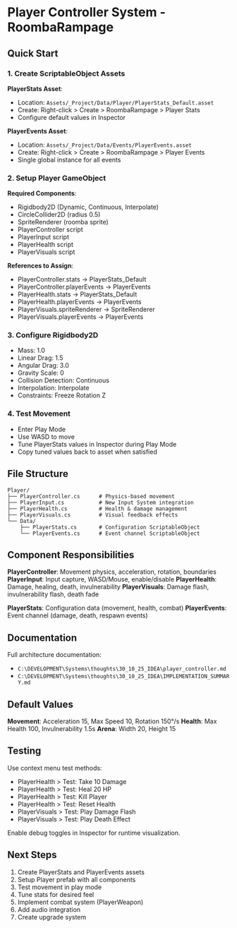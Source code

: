 # Player Controller System - RoombaRampage

## Quick Start

### 1. Create ScriptableObject Assets

**PlayerStats Asset**:
- Location: `Assets/_Project/Data/Player/PlayerStats_Default.asset`
- Create: Right-click > Create > RoombaRampage > Player Stats
- Configure default values in Inspector

**PlayerEvents Asset**:
- Location: `Assets/_Project/Data/Events/PlayerEvents.asset`
- Create: Right-click > Create > RoombaRampage > Player Events
- Single global instance for all events

### 2. Setup Player GameObject

**Required Components**:
- Rigidbody2D (Dynamic, Continuous, Interpolate)
- CircleCollider2D (radius 0.5)
- SpriteRenderer (roomba sprite)
- PlayerController script
- PlayerInput script
- PlayerHealth script
- PlayerVisuals script

**References to Assign**:
- PlayerController.stats → PlayerStats_Default
- PlayerController.playerEvents → PlayerEvents
- PlayerHealth.stats → PlayerStats_Default
- PlayerHealth.playerEvents → PlayerEvents
- PlayerVisuals.spriteRenderer → SpriteRenderer
- PlayerVisuals.playerEvents → PlayerEvents

### 3. Configure Rigidbody2D

- Mass: 1.0
- Linear Drag: 1.5
- Angular Drag: 3.0
- Gravity Scale: 0
- Collision Detection: Continuous
- Interpolation: Interpolate
- Constraints: Freeze Rotation Z

### 4. Test Movement

- Enter Play Mode
- Use WASD to move
- Tune PlayerStats values in Inspector during Play Mode
- Copy tuned values back to asset when satisfied

## File Structure

```
Player/
├── PlayerController.cs      # Physics-based movement
├── PlayerInput.cs           # New Input System integration
├── PlayerHealth.cs          # Health & damage management
├── PlayerVisuals.cs         # Visual feedback effects
└── Data/
    ├── PlayerStats.cs       # Configuration ScriptableObject
    └── PlayerEvents.cs      # Event channel ScriptableObject
```

## Component Responsibilities

**PlayerController**: Movement physics, acceleration, rotation, boundaries
**PlayerInput**: Input capture, WASD/Mouse, enable/disable
**PlayerHealth**: Damage, healing, death, invulnerability
**PlayerVisuals**: Damage flash, invulnerability flash, death fade

**PlayerStats**: Configuration data (movement, health, combat)
**PlayerEvents**: Event channel (damage, death, respawn events)

## Documentation

Full architecture documentation:
- `C:\DEVELOPMENT\Systems\thoughts\30_10_25_IDEA\player_controller.md`
- `C:\DEVELOPMENT\Systems\thoughts\30_10_25_IDEA\IMPLEMENTATION_SUMMARY.md`

## Default Values

**Movement**: Acceleration 15, Max Speed 10, Rotation 150°/s
**Health**: Max Health 100, Invulnerability 1.5s
**Arena**: Width 20, Height 15

## Testing

Use context menu test methods:
- PlayerHealth > Test: Take 10 Damage
- PlayerHealth > Test: Heal 20 HP
- PlayerHealth > Test: Kill Player
- PlayerHealth > Test: Reset Health
- PlayerVisuals > Test: Play Damage Flash
- PlayerVisuals > Test: Play Death Effect

Enable debug toggles in Inspector for runtime visualization.

## Next Steps

1. Create PlayerStats and PlayerEvents assets
2. Setup Player prefab with all components
3. Test movement in play mode
4. Tune stats for desired feel
5. Implement combat system (PlayerWeapon)
6. Add audio integration
7. Create upgrade system
